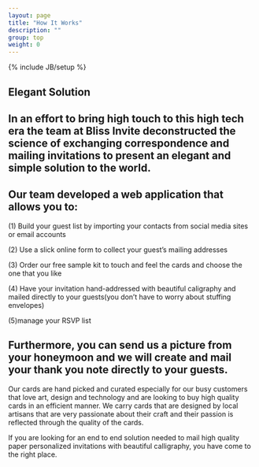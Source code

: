 ```yaml
---
layout: page
title: "How It Works"
description: ""
group: top
weight: 0
---
```

{% include JB/setup %}

<h2>Elegant Solution<h2> 

<p>In an effort to bring high touch to this high tech era the team at Bliss Invite deconstructed the science of exchanging correspondence and mailing invitations to present an elegant and simple solution to the world.</p>  

<h2>Our team developed a web application that allows you to:</h2> 

<p>(1) Build your guest list by importing your contacts from social media sites or email accounts</p> 
<p>(2) Use a slick online form to collect your guest’s mailing addresses</p>
<p>(3) Order our free sample kit to touch and feel the cards and choose the one that you like</p>
<p>(4) Have your invitation hand-addressed with beautiful caligraphy and mailed directly to your guests(you don’t have to worry about stuffing envelopes)</p>
<p>(5)manage your RSVP list</p>
 
<h2>Furthermore, you can send us a picture from your honeymoon and we will create and mail your thank you note directly to your guests.</h2>
 
<p>Our cards are hand picked and curated especially for our busy customers that love art, design and technology and are looking to buy high quality cards in an efficient manner. We carry cards that are designed by local artisans that are very passionate about their craft and their passion is reflected through the quality of the cards.</p>
 
<p>If you are looking for an end to end solution needed to mail high quality paper personalized invitations with beautiful calligraphy, you have come to the right place.</p>

